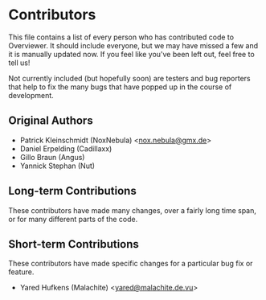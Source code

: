 Contributors
============
This file contains a list of every person who has contributed code to Overviewer. It should include everyone, but we may have missed a few and it is manually updated now. If you feel like you've been left out, feel free to tell us!

Not currently included (but hopefully soon) are testers and bug reporters that help to fix the many bugs that have popped up in the course of development.

Original Authors
----------------
* Patrick Kleinschmidt (NoxNebula) \<nox.nebula@gmx.de\>
* Daniel Erpelding (Cadillaxx)
* Gillo Braun (Angus)
* Yannick Stephan (Nut)

Long-term Contributions
-----------------------
These contributors have made many changes, over a fairly long time span, or for many different parts of the code.

Short-term Contributions
------------------------
These contributors have made specific changes for a particular bug fix or feature.

* Yared Hufkens (Malachite) \<yared@malachite.de.vu\>